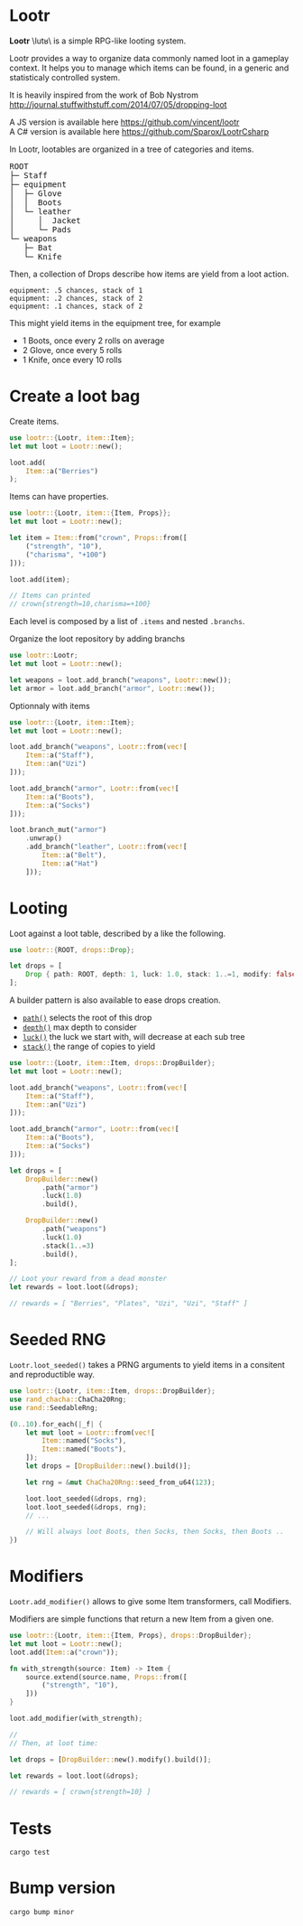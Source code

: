 Lootr
=====

**Lootr** \lutʁ\ is a simple RPG-like looting system.

Lootr provides a way to organize data commonly named loot in a gameplay context.
It helps you to manage which items can be found, in a generic and statisticaly controlled system.

It is heavily inspired from the work of Bob Nystrom <http://journal.stuffwithstuff.com/2014/07/05/dropping-loot>

A JS version is available here <https://github.com/vincent/lootr>
<br>
A C# version is available here <https://github.com/Sparox/LootrCsharp>

In Lootr, lootables are organized in a tree of categories and items.
<pre>
ROOT
├─ Staff
├─ equipment
│  ├─ Glove
│  │  Boots
│  └─ leather
│     │  Jacket
│     └─ Pads
└─ weapons
   ├─ Bat
   └─ Knife
</pre>

Then, a collection of Drops describe how items are yield from a loot action.

```ignore
equipment: .5 chances, stack of 1
equipment: .2 chances, stack of 2
equipment: .1 chances, stack of 2
```

This might yield items in the equipment tree, for example
- 1 Boots, once every 2 rolls on average
- 2 Glove, once every 5 rolls
- 1 Knife, once every 10 rolls


Create a loot bag
=====

Create items.

```rust
use lootr::{Lootr, item::Item};
let mut loot = Lootr::new();

loot.add(
    Item::a("Berries")
);
```

Items can have properties.

```rust
use lootr::{Lootr, item::{Item, Props}};
let mut loot = Lootr::new();

let item = Item::from("crown", Props::from([
    ("strength", "10"),
    ("charisma", "+100")
]));

loot.add(item);

// Items can printed
// crown{strength=10,charisma=+100}

```

Each level is composed by a list of `.items` and nested `.branchs`.

Organize the loot repository by adding branchs

```rust
use lootr::Lootr;
let mut loot = Lootr::new();

let weapons = loot.add_branch("weapons", Lootr::new());
let armor = loot.add_branch("armor", Lootr::new());
```

Optionnaly with items

```rust
use lootr::{Lootr, item::Item};
let mut loot = Lootr::new();

loot.add_branch("weapons", Lootr::from(vec![
    Item::a("Staff"),
    Item::an("Uzi")
]));

loot.add_branch("armor", Lootr::from(vec![
    Item::a("Boots"),
    Item::a("Socks")
]));

loot.branch_mut("armor")
    .unwrap()
    .add_branch("leather", Lootr::from(vec![
        Item::a("Belt"),
        Item::a("Hat")
    ]));
```

Looting
=====

Loot against a loot table, described by a like the following.

```rust
use lootr::{ROOT, drops::Drop};

let drops = [
    Drop { path: ROOT, depth: 1, luck: 1.0, stack: 1..=1, modify: false },
];
```

A builder pattern is also available to ease drops creation.

 * [`path()`](crate::drops::DropBuilder::path) selects the root of this drop
 * [`depth()`](crate::drops::DropBuilder::depth) max depth to consider
 * [`luck()`](crate::drops::DropBuilder::luck) the luck we start with, will decrease at each sub tree
 * [`stack()`](crate::drops::DropBuilder::stack) the range of copies to yield

```rust
use lootr::{Lootr, item::Item, drops::DropBuilder};
let mut loot = Lootr::new();

loot.add_branch("weapons", Lootr::from(vec![
    Item::a("Staff"),
    Item::an("Uzi")
]));

loot.add_branch("armor", Lootr::from(vec![
    Item::a("Boots"),
    Item::a("Socks")
]));

let drops = [
    DropBuilder::new()
        .path("armor")
        .luck(1.0)
        .build(),

    DropBuilder::new()
        .path("weapons")
        .luck(1.0)
        .stack(1..=3)
        .build(),
];

// Loot your reward from a dead monster
let rewards = loot.loot(&drops);

// rewards = [ "Berries", "Plates", "Uzi", "Uzi", "Staff" ]
```

Seeded RNG
=====

`Lootr.loot_seeded()` takes a PRNG arguments to yield items in a consitent and reproductible way.

```rust
use lootr::{Lootr, item::Item, drops::DropBuilder};
use rand_chacha::ChaCha20Rng;
use rand::SeedableRng;

(0..10).for_each(|_f| {
    let mut loot = Lootr::from(vec![
        Item::named("Socks"),
        Item::named("Boots"),
    ]);
    let drops = [DropBuilder::new().build()];

    let rng = &mut ChaCha20Rng::seed_from_u64(123);

    loot.loot_seeded(&drops, rng);
    loot.loot_seeded(&drops, rng);
    // ...

    // Will always loot Boots, then Socks, then Socks, then Boots ..
})
```

Modifiers
=====

`Lootr.add_modifier()` allows to give some Item transformers, call Modifiers.

Modifiers are simple functions that return a new Item from a given one.

```rust
use lootr::{Lootr, item::{Item, Props}, drops::DropBuilder};
let mut loot = Lootr::new();
loot.add(Item::a("crown"));

fn with_strength(source: Item) -> Item {
    source.extend(source.name, Props::from([
        ("strength", "10"),
    ]))
}

loot.add_modifier(with_strength);

//
// Then, at loot time:

let drops = [DropBuilder::new().modify().build()];

let rewards = loot.loot(&drops);

// rewards = [ crown{strength=10} ]
```

Tests
=====

`cargo test`

Bump version
=====

`cargo bump minor`

